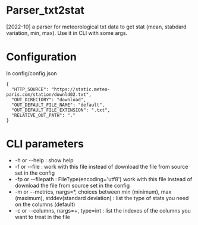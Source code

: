 # Parser_txt2stat
[2022-10] a parser for meteorological txt data to get stat (mean, stabdard variation, min, max). Use it in CLI with some args.


# Configuration 
In config/config.json
```
{
  "HTTP_SOURCE": "https://static.meteo-paris.com/station/downld02.txt",
  "OUT_DIRECTORY": "download",
  "OUT_DEFAULT_FILE_NAME": "default",
  "OUT_DEFAULT_FILE_EXTENSION": ".txt",
  "RELATIVE_OUT_PATH": "."
}
```
# CLI parameters

* -h or --help : show help 
* -f or --file : work with this file instead of download the file from source set in the config
* -fp or --filepath : FileType(encoding='utf8') work with this file instead of download the file from source set in the config
* -m or --metrics, nargs=*, choices between min (minimum), max (maximum), stddev(standard deviation) : list the type of stats you need on the columns (default)
* -c or --columns, nargs=+, type=int : list the indexes of the columns you want to treat in the file
